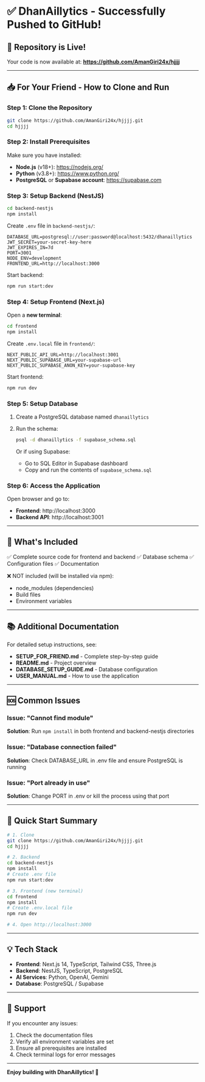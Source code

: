 # ✅ DhanAillytics - Successfully Pushed to GitHub!

## 🎉 Repository is Live!

Your code is now available at:
**https://github.com/AmanGiri24x/hjjjj**

---

## 📥 For Your Friend - How to Clone and Run

### Step 1: Clone the Repository

```bash
git clone https://github.com/AmanGiri24x/hjjjj.git
cd hjjjj
```

### Step 2: Install Prerequisites

Make sure you have installed:
- **Node.js** (v18+): https://nodejs.org/
- **Python** (v3.8+): https://www.python.org/
- **PostgreSQL** or **Supabase account**: https://supabase.com

### Step 3: Setup Backend (NestJS)

```bash
cd backend-nestjs
npm install
```

Create `.env` file in `backend-nestjs/`:
```env
DATABASE_URL=postgresql://user:password@localhost:5432/dhanaillytics
JWT_SECRET=your-secret-key-here
JWT_EXPIRES_IN=7d
PORT=3001
NODE_ENV=development
FRONTEND_URL=http://localhost:3000
```

Start backend:
```bash
npm run start:dev
```

### Step 4: Setup Frontend (Next.js)

Open a **new terminal**:
```bash
cd frontend
npm install
```

Create `.env.local` file in `frontend/`:
```env
NEXT_PUBLIC_API_URL=http://localhost:3001
NEXT_PUBLIC_SUPABASE_URL=your-supabase-url
NEXT_PUBLIC_SUPABASE_ANON_KEY=your-supabase-key
```

Start frontend:
```bash
npm run dev
```

### Step 5: Setup Database

1. Create a PostgreSQL database named `dhanaillytics`
2. Run the schema:
   ```bash
   psql -d dhanaillytics -f supabase_schema.sql
   ```

   Or if using Supabase:
   - Go to SQL Editor in Supabase dashboard
   - Copy and run the contents of `supabase_schema.sql`

### Step 6: Access the Application

Open browser and go to:
- **Frontend**: http://localhost:3000
- **Backend API**: http://localhost:3001

---

## 📁 What's Included

✅ Complete source code for frontend and backend
✅ Database schema
✅ Configuration files
✅ Documentation

❌ NOT included (will be installed via npm):
- node_modules (dependencies)
- Build files
- Environment variables

---

## 📚 Additional Documentation

For detailed setup instructions, see:
- **SETUP_FOR_FRIEND.md** - Complete step-by-step guide
- **README.md** - Project overview
- **DATABASE_SETUP_GUIDE.md** - Database configuration
- **USER_MANUAL.md** - How to use the application

---

## 🆘 Common Issues

### Issue: "Cannot find module"
**Solution**: Run `npm install` in both frontend and backend-nestjs directories

### Issue: "Database connection failed"
**Solution**: Check DATABASE_URL in .env file and ensure PostgreSQL is running

### Issue: "Port already in use"
**Solution**: Change PORT in .env or kill the process using that port

---

## 🎯 Quick Start Summary

```bash
# 1. Clone
git clone https://github.com/AmanGiri24x/hjjjj.git
cd hjjjj

# 2. Backend
cd backend-nestjs
npm install
# Create .env file
npm run start:dev

# 3. Frontend (new terminal)
cd frontend
npm install
# Create .env.local file
npm run dev

# 4. Open http://localhost:3000
```

---

## 💡 Tech Stack

- **Frontend**: Next.js 14, TypeScript, Tailwind CSS, Three.js
- **Backend**: NestJS, TypeScript, PostgreSQL
- **AI Services**: Python, OpenAI, Gemini
- **Database**: PostgreSQL / Supabase

---

## 🤝 Support

If you encounter any issues:
1. Check the documentation files
2. Verify all environment variables are set
3. Ensure all prerequisites are installed
4. Check terminal logs for error messages

---

**Enjoy building with DhanAillytics! 🚀**
